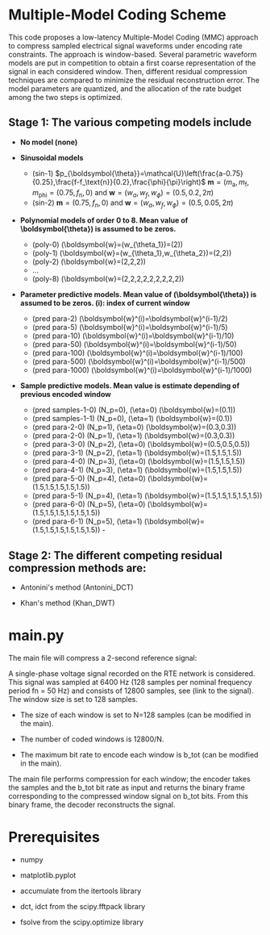 # Multiple-Model Coding Scheme


This code proposes a low-latency Multiple-Model Coding (MMC) approach to compress sampled electrical signal
waveforms under encoding rate constraints. The approach is window-based. Several parametric waveform models
are put in competition to obtain a first coarse representation of the signal in each considered window. Then, different
residual compression techniques are compared to minimize the residual reconstruction error. The model parameters
are quantized, and the allocation of the rate budget among the two steps is optimized.


## Stage 1: The various competing models include


- **No model (none)**


- **Sinusoidal models**
  - (sin-1) $p_{\boldsymbol{\theta}}=\mathcal{U}\left(\frac{a-0.75}{0.25},\frac{f-f_\text{n}}{0.2},\frac{\phi}{\pi}\right)$   $\boldsymbol{m}=(m_\text{a},m_\text{f},m_\text{phi}=(0.75,f_\text{n},0)$ and $\boldsymbol{w}=(w_a,w_f,w_\phi)=(0.5,0.2,2\pi)$
  - (sin-2) $\boldsymbol{m}=(0.75,f_n,0)$ and $\boldsymbol{w}=(w_a,w_f,w_\phi)=(0.5,0.05,2\pi)$


- **Polynomial models of order 0 to 8. Mean value of \boldsymbol{\theta}\) is assumed to be zeros.**  
  - (poly-0) \(\boldsymbol{w}=(w_{\theta_1})=(2)\)
  - (poly-1) \(\boldsymbol{w}=(w_{\theta_1},w_{\theta_2})=(2,2)\)
  - (poly-2) \(\boldsymbol{w}=(2,2,2)\)
  - ...
  - (poly-8) \(\boldsymbol{w}=(2,2,2,2,2,2,2,2,2)\)
    

- **Parameter predictive models. Mean value of \(\boldsymbol{\theta}\) is assumed to be zeros. \(i\): index of current window** 
  - (pred para-2) \(\boldsymbol{w}^(i)=\boldsymbol{w}^(i-1)/2\)
  - (pred para-5) \(\boldsymbol{w}^(i)=\boldsymbol{w}^(i-1)/5\)
  - (pred para-10) \(\boldsymbol{w}^(i)=\boldsymbol{w}^(i-1)/10\)
  - (pred para-50) \(\boldsymbol{w}^(i)=\boldsymbol{w}^(i-1)/50\)
  - (pred para-100) \(\boldsymbol{w}^(i)=\boldsymbol{w}^(i-1)/100\)
  - (pred para-500) \(\boldsymbol{w}^(i)=\boldsymbol{w}^(i-1)/500\)
  - (pred para-1000) \(\boldsymbol{w}^(i)=\boldsymbol{w}^(i-1)/1000\)

  
- **Sample predictive models. Mean value is estimate depending of previous encoded window**
  - (pred samples-1-0) \(N_p=0\), \(\eta=0\) \(\boldsymbol{w}=(0.1)\)
  - (pred samples-1-1) \(N_p=0\), \(\eta=1\) \(\boldsymbol{w}=(0.1)\)
  - (pred para-2-0) \(N_p=1\), \(\eta=0\) \(\boldsymbol{w}=(0.3,0.3)\)
  - (pred para-2-0) \(N_p=1\), \(\eta=1\) \(\boldsymbol{w}=(0.3,0.3)\)
  - (pred para-3-0) \(N_p=2\), \(\eta=0\) \(\boldsymbol{w}=(0.5,0.5,0.5)\)
  - (pred para-3-1) \(N_p=2\), \(\eta=1\) \(\boldsymbol{w}=(1.5,1.5,1.5)\)
  - (pred para-4-0) \(N_p=3\), \(\eta=0\) \(\boldsymbol{w}=(1.5,1.5,1.5)\)
  - (pred para-4-1) \(N_p=3\), \(\eta=1\) \(\boldsymbol{w}=(1.5,1.5,1.5)\)
  - (pred para-5-0) \(N_p=4\), \(\eta=0\) \(\boldsymbol{w}=(1.5,1.5,1.5,1.5,1.5)\)
  - (pred para-5-1) \(N_p=4\), \(\eta=1\) \(\boldsymbol{w}=(1.5,1.5,1.5,1.5,1.5)\)
  - (pred para-6-0) \(N_p=5\), \(\eta=0\) \(\boldsymbol{w}=(1.5,1.5,1.5,1.5,1.5,1.5)\)
  - (pred para-6-1) \(N_p=5\), \(\eta=1\) \(\boldsymbol{w}=(1.5,1.5,1.5,1.5,1.5,1.5)\)
              - 
## Stage 2: The different competing residual compression methods are:

- Antonini's method (Antonini_DCT)


- Khan's method (Khan_DWT)



# main.py
The main file will compress a 2-second reference signal:

A single-phase voltage signal recorded on the RTE network is considered. This signal was sampled at
6400 Hz (128 samples per nominal frequency period fn = 50 Hz) and consists of 12800 samples, see (link to the signal). The window size is set to 128 samples.

- The size of each window is set to N=128 samples (can be modified in the main).


- The number of coded windows is 12800/N.


- The maximum bit rate to encode each window is b_tot (can be modified in the main).

The main file performs compression for each window; the encoder takes the samples and the b_tot bit rate as input and returns the binary frame corresponding to the compressed window signal on b_tot bits.
From this binary frame, the decoder reconstructs the signal.



# Prerequisites

- numpy


- matplotlib.pyplot


- accumulate from the itertools library


- dct, idct from the scipy.fftpack library


- fsolve from the scipy.optimize library
